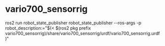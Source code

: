 # vario700_sensorrig

ros2 run robot_state_publisher robot_state_publisher   --ros-args -p robot_description:="$(< $(ros2 pkg prefix vario700_sensorrig)/share/vario700_sensorrig/urdf/vario700_sensorrig.urdf)"
